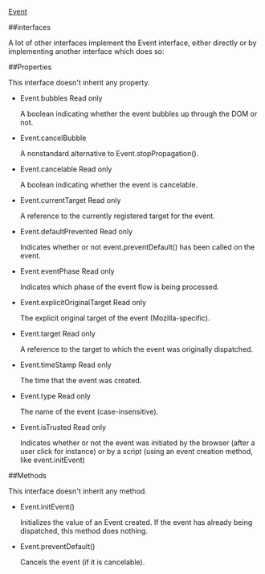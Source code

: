 ﻿[Event](https://developer.mozilla.org/en-US/docs/Web/API/Event)

##interfaces

A lot of other interfaces implement the Event interface, 
either directly or by implementing  another interface which does so:

##Properties

This interface doesn't inherit any property.

* Event.bubbles  Read only 
    
    A boolean indicating whether the event bubbles up through the DOM or not.

* Event.cancelBubble 

    A nonstandard alternative to Event.stopPropagation().

* Event.cancelable Read only 

    A boolean indicating whether the event is cancelable.

* Event.currentTarget Read only 

    A reference to the currently registered target for the event.

* Event.defaultPrevented Read only 

    Indicates whether or not event.preventDefault() has been called on the event.

* Event.eventPhase Read only 

    Indicates which phase of the event flow is being processed.

* Event.explicitOriginalTarget  Read only 

    The explicit original target of the event (Mozilla-specific).

* Event.target Read only 

    A reference to the target to which the event was originally dispatched.

* Event.timeStamp Read only 

    The time that the event was created.

* Event.type Read only 

    The name of the event (case-insensitive).

* Event.isTrusted Read only 

    Indicates whether or not the event was initiated by
     the browser (after a user click for instance) or 
    by a script (using an event creation method, like event.initEvent)

##Methods

This interface doesn't inherit any method.

* Event.initEvent() 

    Initializes the value of an Event created. 
    If the event has already being dispatched, this method does nothing.

* Event.preventDefault()

    Cancels the event (if it is cancelable).

